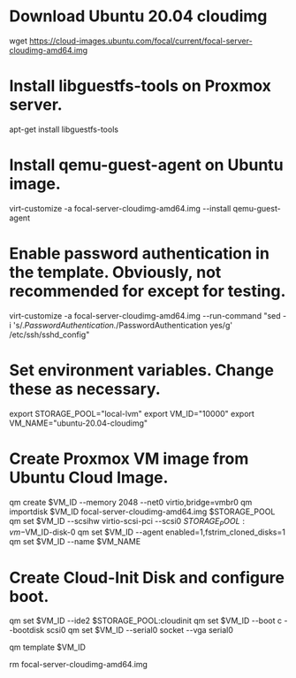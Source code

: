 # Download Ubuntu 20.04 cloudimg
wget https://cloud-images.ubuntu.com/focal/current/focal-server-cloudimg-amd64.img

# Install libguestfs-tools on Proxmox server.
apt-get install libguestfs-tools
# Install qemu-guest-agent on Ubuntu image.
virt-customize -a focal-server-cloudimg-amd64.img --install qemu-guest-agent
# Enable password authentication in the template. Obviously, not recommended for except for testing.
virt-customize -a focal-server-cloudimg-amd64.img --run-command "sed -i 's/.*PasswordAuthentication.*/PasswordAuthentication yes/g' /etc/ssh/sshd_config"

# Set environment variables. Change these as necessary.
export STORAGE_POOL="local-lvm"
export VM_ID="10000"
export VM_NAME="ubuntu-20.04-cloudimg"

# Create Proxmox VM image from Ubuntu Cloud Image.
qm create $VM_ID --memory 2048 --net0 virtio,bridge=vmbr0
qm importdisk $VM_ID focal-server-cloudimg-amd64.img $STORAGE_POOL
qm set $VM_ID --scsihw virtio-scsi-pci --scsi0 $STORAGE_POOL:vm-$VM_ID-disk-0
qm set $VM_ID --agent enabled=1,fstrim_cloned_disks=1
qm set $VM_ID --name $VM_NAME

# Create Cloud-Init Disk and configure boot.
qm set $VM_ID --ide2 $STORAGE_POOL:cloudinit
qm set $VM_ID --boot c --bootdisk scsi0
qm set $VM_ID --serial0 socket --vga serial0

qm template $VM_ID

rm focal-server-cloudimg-amd64.img